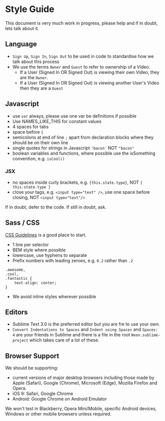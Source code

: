 # Style Guide

This document is very much work in progress, please help and if in doubt, lets talk about it.

## Language

- `Sign Up`, `Sign In`, `Sign Out` to be used in code to standardise how we talk about this process
- We use the terms `Owner` and `Guest` to refer to ownership of a Video.
  - If a User (Signed In OR Signed Out) is viewing their own Video, they are the `Owner`.
  - If a User (Signed In OR Signed Out) is viewing another User's Video then they are a `Guest`

## Javascript

- use `var` always, please use one var be definitions if possible
- Use NAMES_LIKE_THIS for constant values
- 4 spaces for tabs
- space before `{`
- semicolons at end of line `;` apart from declaration blocks where they should be on their own line
- single quotes for strings in Javascript `'bacon'` NOT `"bacon"`
- boolean variables and functions, where possible use the isSomething convention, e.g. `isCool()`

### JSX

- no spaces inside curly brackets, e.g. `{this.state.type}`, NOT `{ this.state.type }`
- close your tags, e.g. `<input type="text" />`, use one space before closing, NOT `<input type="text"/>`

If in doubt, defer to the code. If still in doubt, ask.

## Sass / CSS

[CSS Guidelines](http://cssguidelin.es/) is a good place to start.

- 1 line per selector
- BEM style where possible
- lowercase, use hyphens to separate
- Prefix numbers with leading zeroes, e.g. `0.2` rather than `.2`

```
.awesome,
.cool,
.fantastic {
    text-align: center;
}
```

- We avoid inline styles wherever possible

## Editors

- Sublime Text 3.0 is the preferred editor but you are fre to use your own.
- `Convert Indentations to Spaces` and `Indent using Spaces` and `Spaces: 4` are your friends in Sublime and there is a file in the root `Neon.sublime-project` which takes care of a lot of these.

## Browser Support

We should be supporting:

- current versions of major desktop browsers including those made by Apple (Safari), Google (Chrome), Microsoft (Edge), Mozilla Firefox and Opera.
- iOS 9: Safari, Google Chrome
- Android: Google Chrome on Android Emulator

We won't test in Blackberry, Opera Mini/Mobile, specific Android devices, Windows or other mobile browsers unless required.
